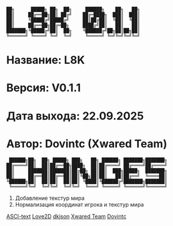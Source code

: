```
██╗      █████╗ ██╗  ██╗     ██████╗    ██╗   ██╗
██║     ██╔══██╗██║ ██╔╝    ██╔═████╗  ███║  ███║
██║     ╚█████╔╝█████╔╝     ██║██╔██║  ╚██║  ╚██║
██║     ██╔══██╗██╔═██╗     ████╔╝██║   ██║   ██║
███████╗╚█████╔╝██║  ██╗    ╚██████╔╝██╗██║██╗██║
╚══════╝ ╚════╝ ╚═╝  ╚═╝     ╚═════╝ ╚═╝╚═╝╚═╝╚═╝
```

# **Название: L8K** 
# **Версия: V0.1.1**
# **Дата выхода: 22.09.2025**
# **Автор: Dovintc (Xwared Team)**


```
 ██████╗██╗  ██╗ █████╗ ███╗   ██╗ ██████╗ ███████╗███████╗
██╔════╝██║  ██║██╔══██╗████╗  ██║██╔════╝ ██╔════╝██╔════╝
██║     ███████║███████║██╔██╗ ██║██║  ███╗█████╗  ███████╗
██║     ██╔══██║██╔══██║██║╚██╗██║██║   ██║██╔══╝  ╚════██║
╚██████╗██║  ██║██║  ██║██║ ╚████║╚██████╔╝███████╗███████║
 ╚═════╝╚═╝  ╚═╝╚═╝  ╚═╝╚═╝  ╚═══╝ ╚═════╝ ╚══════╝╚══════╝
```

1. Добавление текстур мира
2. Нормализация координат игрока и текстур мира


[ASCI-text](https://www.asciiart.eu/text-to-ascii-art)
[Love2D](https://www.love2d.org/)
[dkjson](http://dkolf.de/dkjson-lua/)
[Xwared Team](https://t.me/xwared)
[Dovintc](https://gravatar.com/dovintc23) 